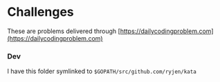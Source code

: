 # Challenges

These are problems delivered through [https://dailycodingproblem.com](https://dailycodingproblem.com)


### Dev

I have this folder symlinked to `$GOPATH/src/github.com/ryjen/kata`

